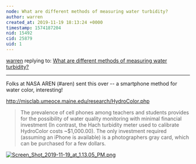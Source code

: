 ```yaml
---
node: What are different methods of measuring water turbidity?
author: warren
created_at: 2019-11-19 18:13:24 +0000
timestamp: 1574187204
nid: 15492
cid: 25879
uid: 1
---
```




[warren](../profile/warren) replying to: [What are different methods of measuring water turbidity?](../notes/warren/01-09-2018/what-are-different-methods-of-measuring-water-turbidity)

----
Folks at NASA AREN (#aren) sent this over -- a smartphone method for water color, interesting!

http://misclab.umeoce.maine.edu/research/HydroColor.php

> The prevalence of cell phones among teachers and students provides for the possibility of water quality monitoring with minimal financial investment (In contrast, the Hach turbidity meter used to calibrate HydroColor costs ~$1,000.00). The only investment required (assuming an iPhone is available) is a photographers gray card, which can be purchased for a few dollars.


[![Screen_Shot_2019-11-19_at_1.13.05_PM.png](/i/36629)](/i/36629?s=o)

